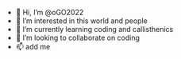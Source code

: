- 👋 Hi, I’m @oGO2022
- 👀 I’m interested in this world and people
- 🌱 I’m currently learning coding and callisthenics
- 💞️ I’m looking to collaborate on coding
- 📫 add me

<!---
oGO2022/oGO2022 is a ✨ special ✨ repository because its `README.md` (this file) appears on your GitHub profile.
You can click the Preview link to take a look at your changes.
--->

